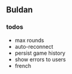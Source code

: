 ## Buldan


### todos

- max rounds
- auto-reconnect
- persist game history
- show errors to users
- french
